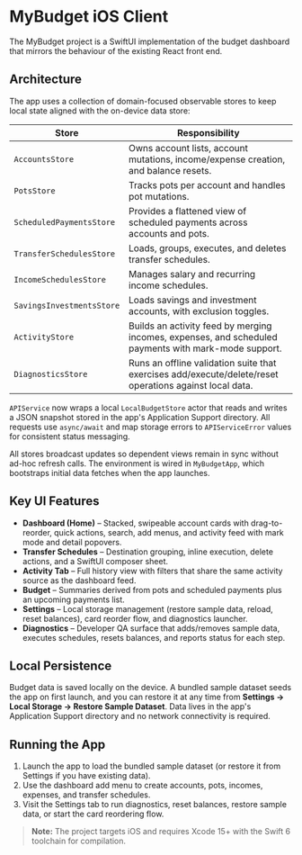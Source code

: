 # MyBudget iOS Client

The MyBudget project is a SwiftUI implementation of the budget dashboard that mirrors the behaviour of the existing React front end.

## Architecture

The app uses a collection of domain-focused observable stores to keep local state aligned with the on-device data store:

| Store | Responsibility |
| --- | --- |
| `AccountsStore` | Owns account lists, account mutations, income/expense creation, and balance resets. |
| `PotsStore` | Tracks pots per account and handles pot mutations. |
| `ScheduledPaymentsStore` | Provides a flattened view of scheduled payments across accounts and pots. |
| `TransferSchedulesStore` | Loads, groups, executes, and deletes transfer schedules. |
| `IncomeSchedulesStore` | Manages salary and recurring income schedules. |
| `SavingsInvestmentsStore` | Loads savings and investment accounts, with exclusion toggles. |
| `ActivityStore` | Builds an activity feed by merging incomes, expenses, and scheduled payments with mark-mode support. |
| `DiagnosticsStore` | Runs an offline validation suite that exercises add/execute/delete/reset operations against local data. |

`APIService` now wraps a local `LocalBudgetStore` actor that reads and writes a JSON snapshot stored in the app's Application Support directory. All requests use `async/await` and map storage errors to `APIServiceError` values for consistent status messaging.

All stores broadcast updates so dependent views remain in sync without ad-hoc refresh calls. The environment is wired in `MyBudgetApp`, which bootstraps initial data fetches when the app launches.

## Key UI Features

* **Dashboard (Home)** – Stacked, swipeable account cards with drag-to-reorder, quick actions, search, add menus, and activity feed with mark mode and detail popovers.
* **Transfer Schedules** – Destination grouping, inline execution, delete actions, and a SwiftUI composer sheet.
* **Activity Tab** – Full history view with filters that share the same activity source as the dashboard feed.
* **Budget** – Summaries derived from pots and scheduled payments plus an upcoming payments list.
* **Settings** – Local storage management (restore sample data, reload, reset balances), card reorder flow, and diagnostics launcher.
* **Diagnostics** – Developer QA surface that adds/removes sample data, executes schedules, resets balances, and reports status for each step.

## Local Persistence

Budget data is saved locally on the device. A bundled sample dataset seeds the app on first launch, and you can restore it at any time from **Settings → Local Storage → Restore Sample Dataset**. Data lives in the app's Application Support directory and no network connectivity is required.

## Running the App

1. Launch the app to load the bundled sample dataset (or restore it from Settings if you have existing data).
2. Use the dashboard add menu to create accounts, pots, incomes, expenses, and transfer schedules.
3. Visit the Settings tab to run diagnostics, reset balances, restore sample data, or start the card reordering flow.

> **Note:** The project targets iOS and requires Xcode 15+ with the Swift 6 toolchain for compilation.

